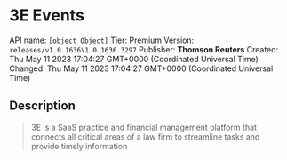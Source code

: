 # 3E Events
API name: `[object Object]`
Tier: Premium
Version: `releases/v1.0.1636\1.0.1636.3297`
Publisher: **Thomson Reuters**
Created: Thu May 11 2023 17:04:27 GMT+0000 (Coordinated Universal Time)
Changed: Thu May 11 2023 17:04:27 GMT+0000 (Coordinated Universal Time)

## Description
> 3E is a SaaS practice and financial management platform that connects all critical areas of a law firm to streamline tasks and provide timely information
